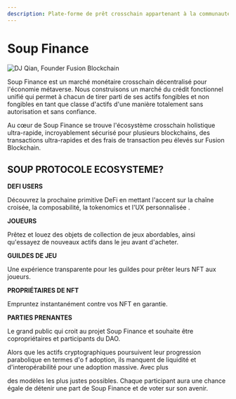 ```yaml
---
description: Plate-forme de prêt crosschain appartenant à la communauté sur Fusion.
---
```


# Soup Finance

![DJ Qian, Founder Fusion Blockchain](.gitbook/assets/DJ\_twitter.png)

Soup Finance est un marché monétaire crosschain décentralisé pour l'économie métaverse. Nous construisons un marché du crédit fonctionnel unifié qui permet à chacun de tirer parti de ses actifs fongibles et non fongibles en tant que classe d'actifs d'une manière totalement sans autorisation et sans confiance.

Au cœur de Soup Finance se trouve l'écosystème crosschain holistique ultra-rapide, incroyablement sécurisé pour plusieurs blockchains, des transactions ultra-rapides et des frais de transaction peu élevés sur Fusion Blockchain.

## SOUP PROTOCOLE ECOSYSTEME?

**DEFI USERS**

Découvrez la prochaine primitive DeFi en mettant l'accent sur la chaîne croisée, la composabilité, la tokenomics et l'UX personnalisée .

**JOUEURS**

Prêtez et louez des objets de collection de jeux abordables, ainsi qu'essayez de nouveaux actifs dans le jeu avant d'acheter.

**GUILDES DE JEU**

Une expérience transparente pour les guildes pour prêter leurs NFT aux joueurs.

**PROPRIÉTAIRES DE NFT**

Empruntez instantanément contre vos NFT en garantie.

**PARTIES PRENANTES**

Le grand public qui croit au projet Soup Finance et souhaite être copropriétaires et participants du DAO.



Alors que les actifs cryptographiques poursuivent leur progression parabolique en termes d'o f adoption, ils manquent de liquidité et d'interopérabilité pour une adoption massive. Avec plus

des modèles les plus justes possibles. Chaque participant aura une chance égale de détenir une part de Soup Finance et de voter sur son avenir.
